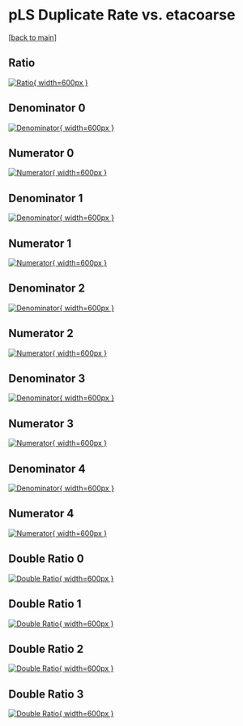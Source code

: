 # pLS Duplicate Rate vs. etacoarse

[[back to main](./)]



## Ratio

[![Ratio](../mtv/var/pLS_duplrate_etacoarse.png){ width=600px }](../mtv/var/pLS_duplrate_etacoarse.pdf)

## Denominator 0

[![Denominator](../mtv/den/pLS_duplrate_etacoarse_den0.png){ width=600px }](../mtv/den/pLS_duplrate_etacoarse_den0.pdf)

## Numerator 0

[![Numerator](../mtv/num/pLS_duplrate_etacoarse_num0.png){ width=600px }](../mtv/num/pLS_duplrate_etacoarse_num0.pdf)

## Denominator 1

[![Denominator](../mtv/den/pLS_duplrate_etacoarse_den1.png){ width=600px }](../mtv/den/pLS_duplrate_etacoarse_den1.pdf)

## Numerator 1

[![Numerator](../mtv/num/pLS_duplrate_etacoarse_num1.png){ width=600px }](../mtv/num/pLS_duplrate_etacoarse_num1.pdf)

## Denominator 2

[![Denominator](../mtv/den/pLS_duplrate_etacoarse_den2.png){ width=600px }](../mtv/den/pLS_duplrate_etacoarse_den2.pdf)

## Numerator 2

[![Numerator](../mtv/num/pLS_duplrate_etacoarse_num2.png){ width=600px }](../mtv/num/pLS_duplrate_etacoarse_num2.pdf)

## Denominator 3

[![Denominator](../mtv/den/pLS_duplrate_etacoarse_den3.png){ width=600px }](../mtv/den/pLS_duplrate_etacoarse_den3.pdf)

## Numerator 3

[![Numerator](../mtv/num/pLS_duplrate_etacoarse_num3.png){ width=600px }](../mtv/num/pLS_duplrate_etacoarse_num3.pdf)

## Denominator 4

[![Denominator](../mtv/den/pLS_duplrate_etacoarse_den4.png){ width=600px }](../mtv/den/pLS_duplrate_etacoarse_den4.pdf)

## Numerator 4

[![Numerator](../mtv/num/pLS_duplrate_etacoarse_num4.png){ width=600px }](../mtv/num/pLS_duplrate_etacoarse_num4.pdf)

## Double Ratio 0

[![Double Ratio](../mtv/ratio/pLS_duplrate_etacoarse_ratio0.png){ width=600px }](../mtv/ratio/pLS_duplrate_etacoarse_ratio0.pdf)

## Double Ratio 1

[![Double Ratio](../mtv/ratio/pLS_duplrate_etacoarse_ratio1.png){ width=600px }](../mtv/ratio/pLS_duplrate_etacoarse_ratio1.pdf)

## Double Ratio 2

[![Double Ratio](../mtv/ratio/pLS_duplrate_etacoarse_ratio2.png){ width=600px }](../mtv/ratio/pLS_duplrate_etacoarse_ratio2.pdf)

## Double Ratio 3

[![Double Ratio](../mtv/ratio/pLS_duplrate_etacoarse_ratio3.png){ width=600px }](../mtv/ratio/pLS_duplrate_etacoarse_ratio3.pdf)


